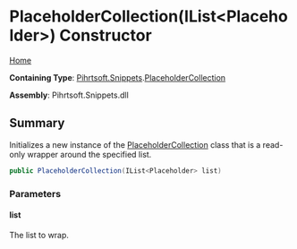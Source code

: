 # PlaceholderCollection\(IList\<Placeholder>\) Constructor

[Home](../../../../README.md#_top)

**Containing Type**: [Pihrtsoft.Snippets](../../README.md#_top)\.[PlaceholderCollection](../README.md#_top)

**Assembly**: Pihrtsoft\.Snippets\.dll

## Summary

Initializes a new instance of the [PlaceholderCollection](../README.md#_top) class that is a read\-only wrapper around the specified list\.

```csharp
public PlaceholderCollection(IList<Placeholder> list)
```

### Parameters

#### list

The list to wrap\.